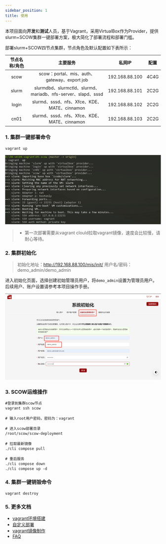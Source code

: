 ```yaml
---
sidebar_position: 1
title: 使用
---
```


本项目面向**开发**和**测试**人员，基于Vagrant，采用VirtualBox作为Provider，提供slurm+SCOW集群一键部署方案，极大简化了部署流程和部署门槛。

部署slurm+SCOW四节点集群，节点角色及默认配置如下表所示：

| 节点名称/角色 |                           主要服务                            |     私网IP     | 配置  |
| :-----------: | :-----------------------------------------------------------: | :------------: | :---: |
|     scow      |         scow：portal、mis、auth、gateway、export job          | 192.168.88.100 | 4C4G  |
|     slurm     | slurmdbd、slurmctld、slurmd、mariadb、nfs-server、slapd、sssd | 192.168.88.101 | 2C2G  |
|     login     |         slurmd、sssd、nfs、Xfce、KDE、MATE、cinnamon          | 192.168.88.102 | 2C2G  |
|     cn01      |         slurmd、sssd、nfs、Xfce、KDE、MATE、cinnamon          | 192.168.88.103 | 2C2G  |

### 1. 集群一键部署命令

```shell
vagrant up
```

![](images/vagrant-up.png)

> - 第一次部署需要从vagrant clould拉取vagrant镜像，速度会比较慢，请耐心等待。
>

### 2. 集群初始化

> 初始化地址：http://192.168.88.100/mis/init/  用户名/密码：demo_admin/demo_admin

进入初始化页面，选择创建初始管理员用户，将`demo_admin`设置为管理员用户。后续用户、账户设置请参考本项目操作手册。

![image-20230126081833205](images/init.png)

### 3. SCOW运维操作

```shell
#登录到集群scow节点
vagrant ssh scow

# 输入root用户密码，密码为：vagrant

# 进入scow部署目录
/root/scow/scow-deployment

# 拉取最新镜像
./cli compose pull

# 重启服务
./cli compose down
./cli compose up -d
```

### 4. 集群一键销毁命令

```shell
vagrant destroy
```

### 5. 更多文档

- [vagrant环境搭建](./vagrant-env.md)
- [自定义部署](./customization.md)
- [vagrant镜像制作](./images.md)
- [FAQ](./faq.md)

